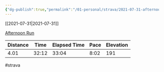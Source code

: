 ```yaml
---
{"dg-publish":true,"permalink":"/01-personal/strava/2021-07-31-afternoon-run/"}
---
```



[[2021-07-31\|2021-07-31]]

[Afternoon Run](https://www.strava.com/activities/5724271276)

| Distance | Time  | Elapsed Time | Pace | Elevation |
| -------- | ----- | ------------ | ---- | --------- |
| 4.01     | 32:12 | 33:04        | 8:02 | 191       |




#strava
